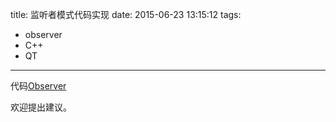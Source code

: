 title: 监听者模式代码实现
date: 2015-06-23 13:15:12
tags:
- observer
- C++
- QT

---

代码[Observer](https://github.com/ccshell/Snippets/tree/master/observer)

欢迎提出建议。